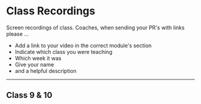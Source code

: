 # Class Recordings

Screen recordings of class.  Coaches, when sending your PR's with links please ...

* Add a link to your video in the correct module's section
* Indicate which class you were teaching
* Which week it was
* Give your name
* and a helpful description

---

## Class 9 & 10
